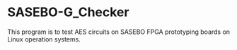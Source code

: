 # SASEBO-G_Checker

This program is to test AES circuits on SASEBO FPGA prototyping boards on Linux operation systems.
